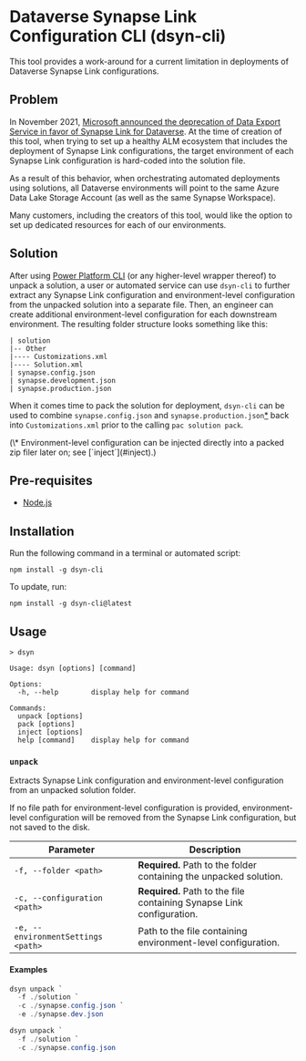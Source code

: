 # Dataverse Synapse Link Configuration CLI (dsyn-cli)

This tool provides a work-around for a current limitation in deployments of Dataverse Synapse Link configurations.

## Problem

In November 2021, [Microsoft announced the deprecation of Data Export Service in favor of Synapse Link for Dataverse](https://powerapps.microsoft.com/en-us/blog/do-more-with-data-from-data-export-service-to-azure-synapse-link-for-dataverse/). At the time of creation of this tool, when trying to set up a healthy ALM ecosystem that includes the deployment of Synapse Link configurations, the target environment of each Synapse Link configuration is hard-coded into the solution file.

As a result of this behavior, when orchestrating automated deployments using solutions, all Dataverse environments will point to the same Azure Data Lake Storage Account (as well as the same Synapse Workspace).

Many customers, including the creators of this tool, would like the option to set up dedicated resources for each of our environments.

## Solution

After using [Power Platform CLI](https://learn.microsoft.com/en-us/power-platform/developer/cli/introduction) (or any higher-level wrapper thereof) to unpack a solution, a user or automated service can use `dsyn-cli` to further extract any Synapse Link configuration and environment-level configuration from the unpacked solution into a separate file. Then, an engineer can create additional environment-level configuration for each downstream environment. The resulting folder structure looks something like this:

```
| solution
|-- Other
|---- Customizations.xml
|---- Solution.xml
| synapse.config.json
| synapse.development.json
| synapse.production.json
```

When it comes time to pack the solution for deployment, `dsyn-cli` can be used to combine `synapse.config.json` and `synapse.production.json`[\*](#inject-footnote) back into `Customizations.xml` prior to the calling `pac solution pack`.

<p id="inject-footnote">(\* Environment-level configuration can be injected directly into a packed zip filer later on; see [`inject`](#inject).)</p>

## Pre-requisites

- [Node.js](https://nodejs.org/en/)

## Installation

Run the following command in a terminal or automated script:

```
npm install -g dsyn-cli
```

To update, run:

```
npm install -g dsyn-cli@latest
```

## Usage

```
> dsyn

Usage: dsyn [options] [command]

Options:
  -h, --help        display help for command

Commands:
  unpack [options]
  pack [options]
  inject [options]
  help [command]    display help for command
```

### `unpack`

Extracts Synapse Link configuration and environment-level configuration from an unpacked solution folder.

If no file path for environment-level configuration is provided, environment-level configuration will be removed from the Synapse Link configuration, but not saved to the disk.

| Parameter                          | Description                                                           |
| ---------------------------------- | --------------------------------------------------------------------- |
| `-f, --folder <path>`              | **Required.** Path to the folder containing the unpacked solution.    |
| `-c, --configuration <path>`       | **Required.** Path to the file containing Synapse Link configuration. |
| `-e, --environmentSettings <path>` | Path to the file containing environment-level configuration.          |

#### Examples

```powershell
dsyn unpack `
  -f ./solution `
  -c ./synapse.config.json `
  -e ./synapse.dev.json
```

```powershell
dsyn unpack `
  -f ./solution `
  -c ./synapse.config.json
```
